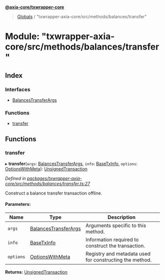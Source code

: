 **[@axia-core/txwrapper-core](../README.md)**

> [Globals](../globals.md) / "txwrapper-axia-core/src/methods/balances/transfer"

# Module: "txwrapper-axia-core/src/methods/balances/transfer"

## Index

### Interfaces

* [BalancesTransferArgs](../interfaces/_txwrapper_axia-core_src_methods_balances_transfer_.balancestransferargs.md)

### Functions

* [transfer](_txwrapper_axia-core_src_methods_balances_transfer_.md#transfer)

## Functions

### transfer

▸ **transfer**(`args`: [BalancesTransferArgs](../interfaces/_txwrapper_axia-core_src_methods_balances_transfer_.balancestransferargs.md), `info`: [BaseTxInfo](../interfaces/_txwrapper_core_src_types_method_.basetxinfo.md), `options`: [OptionsWithMeta](../interfaces/_txwrapper_core_src_types_method_.optionswithmeta.md)): [UnsignedTransaction](../interfaces/_txwrapper_core_src_types_method_.unsignedtransaction.md)

*Defined in [packages/txwrapper-axia-core/src/methods/balances/transfer.ts:27](https://github.com/axia-core/txwrapper-core/blob/731a943/packages/txwrapper-axia-core/src/methods/balances/transfer.ts#L27)*

Construct a balance transfer transaction offline.

#### Parameters:

Name | Type | Description |
------ | ------ | ------ |
`args` | [BalancesTransferArgs](../interfaces/_txwrapper_axia-core_src_methods_balances_transfer_.balancestransferargs.md) | Arguments specific to this method. |
`info` | [BaseTxInfo](../interfaces/_txwrapper_core_src_types_method_.basetxinfo.md) | Information required to construct the transaction. |
`options` | [OptionsWithMeta](../interfaces/_txwrapper_core_src_types_method_.optionswithmeta.md) | Registry and metadata used for constructing the method.  |

**Returns:** [UnsignedTransaction](../interfaces/_txwrapper_core_src_types_method_.unsignedtransaction.md)
